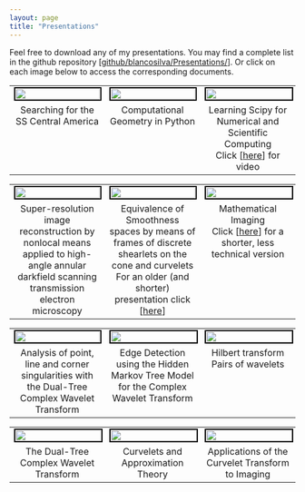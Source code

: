 ```yaml
---
layout: page
title: "Presentations"
---
```



Feel free to download any of my presentations.  You may find a complete list in the github repository [<a href="https://github.com/blancosilva/Presentations">github/blancosilva/Presentations/</a>]. Or click on each image below to access the corresponding documents.

<table style="border-width:1px;" width="100%">
<tbody>
<tr>
<td style="border-width:0;" width="33%"><a href="https://github.com/blancosilva/Presentations/blob/master/SSCA-Oct24.pdf" target="_new"><img style="border:2px solid #000000;" src="https://farm4.staticflickr.com/3933/14996421073_1930d8082e_b_d.jpg" alt="" width="99%" /></a></td>

<td style="border-width:0;" width="33%"><a href="https://github.com/blancosilva/Presentations/blob/master/CGiP.pdf" target="_new"><img style="border:2px solid #000000;" src="https://farm6.staticflickr.com/5599/15592923726_739ffd2120_b_d.jpg" alt="" width="99%" /></a></td>

<td style="border-width:0;" width="33%"><a href="https://github.com/blancosilva/Presentations/blob/master/LSfNSC.pdf"><img style="border:2px solid #000000;" src="https://i0.wp.com/farm8.staticflickr.com/7451/10428227193_109ee4dd96_o_d.jpg" alt="" width="100%" /></a></td>
</tr>
<tr>
<td style="text-align:center;border-width:0; vertical-align:top;">Searching for the SS Central America</td>
<td style="text-align:center;border-width:0; vertical-align:top;">Computational Geometry in Python</td>
<td style="text-align:center;border-width:0; vertical-align:top;">Learning Scipy for Numerical and Scientific Computing<br />Click [<a href="https://www.youtube.com/watch?v=bqyhzkdknWQ">here</a>] for video</td>
</tr>
</tbody>
</table>
<table style="border-width:1px;" width="100%">
<tbody>
<tr>
<td style="border-width:0;" width="33%"><a href="https://github.com/blancosilva/Presentations/blob/master/SEMS2010.pdf" target="_new"><img style="border:2px solid #000000;" src="http://farm5.static.flickr.com/4072/4654285497_d37be2c278_o.jpg" alt="" width="99%" /></a></td>

<td style="border-width:0;" width="33%"><a href="https://github.com/blancosilva/Presentations/blob/master/AUG11.pdf" target="_new"><img style="border:2px solid #000000;" src="http://farm5.static.flickr.com/4010/4332480083_79c569e97e_o.jpg" alt="" width="99%" /></a></td>

<td style="border-width:0;" width="33%"><a href="https://github.com/blancosilva/Presentations/blob/master/ImageProcessing.pdf"><img style="border:2px solid #000000;" src="http://farm5.static.flickr.com/4056/4333203122_81d24aa6fd_o.jpg" alt="" width="100%" /></a></td>
</tr>
<tr>
<td style="text-align:center;border-width:0; vertical-align:top;">Super-resolution image reconstruction by nonlocal means applied to high-angle annular darkfield scanning transmission electron microscopy</td>
<td style="text-align:center;border-width:0; vertical-align:top;">Equivalence of Smoothness spaces by means of frames of discrete shearlets on the cone and curvelets<br />For an older (and shorter) presentation click [<a href="https://github.com/blancosilva/Presentations/blob/master/siamseas.pdf">here</a>]</td>
<td style="text-align:center;border-width:0; vertical-align:top;">Mathematical Imaging<br />Click [<a href="https://github.com/blancosilva/Presentations/blob/master/ImageProcessingBasic.pdf">here</a>] for a shorter, less technical version</td>
</tr>
</tbody>
</table>
<table style="border-width:1px;" width="100%">
<tbody>
<tr>
<td style="border-width:0;" width="33%"><a href="https://github.com/blancosilva/Presentations/blob/master/DTCWT5.pdf"><img style="border:2px solid #000000;" src="http://farm5.static.flickr.com/4041/4333203118_6a909ca323_o.jpg" alt="" width="99%" /></a></td>

<td style="border-width:0;" width="33%"><a href="https://github.com/blancosilva/Presentations/blob/master/DTCWT4.pdf"><img src="http://farm5.static.flickr.com/4045/4333203112_25161c9825_o.jpg" style="border:2px solid rgb(0,0,0);" width="100%"></a></td>

<td style="border-width:0;" width="33%"><a href="https://github.com/blancosilva/Presentations/blob/master/DTCWT2.pdf"><img src="http://farm5.static.flickr.com/4065/4333203106_e73733cc3c_o.jpg" style="border:2px solid rgb(0,0,0);" width="100%"></a></td>
</tr>
<tr>
<td style="text-align:center;border-width:0; vertical-align:top;">Analysis of point, line and corner singularities with the Dual-Tree Complex Wavelet Transform</td>
<td style="text-align:center;border-width:0; vertical-align:top;">Edge Detection using the Hidden Markov Tree Model for the Complex Wavelet Transform</td>
<td style="text-align:center;border-width:0; vertical-align:top;">Hilbert transform Pairs of wavelets</td>
</tr>
</tbody>
</table>

<table style="border-width:1px;" width="100%">
<tbody>
<tr>
<td style="border-width:0;" width="33%"><a href="https://github.com/blancosilva/Presentations/blob/master/DTCWT1.pdf"><img src="http://farm5.static.flickr.com/4017/4333203104_81a07d98e0_o.jpg" style="border:2px solid rgb(0,0,0);" width="100%"></a></td>

<td style="border-width:0;" width="33%"><a href="https://github.com/blancosilva/Presentations/blob/master/CurveletSlides.pdf"><img src="http://static.flickr.com/89/255255081_0823320dde_o.jpg" style="border:2px solid rgb(0,0,0);" width="100%"></a></td>

<td style="border-width:0;" width="33%"><a href="https://github.com/blancosilva/Presentations/blob/master/acting.pdf"><img src="http://static.flickr.com/87/255118337_aa06ef5982_o.jpg" style="border:2px solid rgb(0,0,0);" width="100%"></a></td>
</tr>
<tr>
<td style="text-align:center;border-width:0; vertical-align:top;">The Dual-Tree Complex Wavelet Transform</td>
<td style="text-align:center;border-width:0; vertical-align:top;">Curvelets and Approximation Theory</td>
<td style="text-align:center;border-width:0; vertical-align:top;">Applications of the Curvelet Transform to Imaging</td>
</tr>
</tbody>
</table>
